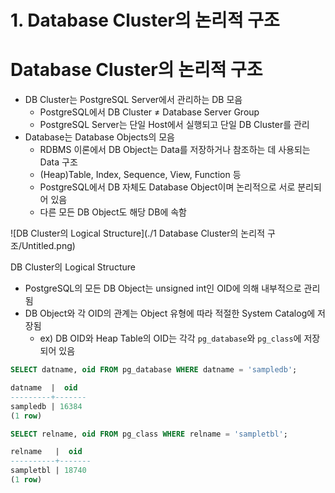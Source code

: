 # 1. Database Cluster의 논리적 구조

# Database Cluster의 논리적 구조

- DB Cluster는 PostgreSQL Server에서 관리하는 DB 모음
    - PostgreSQL에서 DB Cluster ≠ Database Server Group
    - PostgreSQL Server는 단일 Host에서 실행되고 단일 DB Cluster를 관리
- Database는 Database Objects의 모음
    - RDBMS 이론에서 DB Object는 Data를 저장하거나 참조하는 데 사용되는 Data 구조
    - (Heap)Table, Index, Sequence, View, Function 등
    - PostgreSQL에서 DB 자체도 Database Object이며 논리적으로 서로 분리되어 있음
    - 다른 모든 DB Object도 해당 DB에 속함

![DB Cluster의 Logical Structure](./1 Database Cluster의 논리적 구조/Untitled.png)

DB Cluster의 Logical Structure

- PostgreSQL의 모든 DB Object는 unsigned int인 OID에 의해 내부적으로 관리됨
- DB Object와 각 OID의 관계는 Object 유형에 따라 적절한 System Catalog에 저장됨
    - ex) DB OID와 Heap Table의 OID는 각각 `pg_database`와 `pg_class`에 저장되어 있음

```sql
SELECT datname, oid FROM pg_database WHERE datname = 'sampledb';

datname  |  oid  
---------+-------
sampledb | 16384
(1 row)

SELECT relname, oid FROM pg_class WHERE relname = 'sampletbl';

relname   |  oid  
----------+-------
sampletbl | 18740 
(1 row)
```